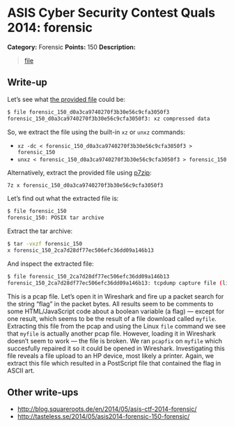 # ASIS Cyber Security Contest Quals 2014: forensic

**Category:** Forensic
**Points:** 150
**Description:**

> [file](forensic_150_d0a3ca9740270f3b30e56c9cfa3050f3)

## Write-up

Let’s see what [the provided file](forensic_150_d0a3ca9740270f3b30e56c9cfa3050f3) could be:

```bash
$ file forensic_150_d0a3ca9740270f3b30e56c9cfa3050f3
forensic_150_d0a3ca9740270f3b30e56c9cfa3050f3: xz compressed data
```

So, we extract the file using the built-in `xz` or `unxz` commands:

* `xz -dc < forensic_150_d0a3ca9740270f3b30e56c9cfa3050f3 > forensic_150`
* `unxz < forensic_150_d0a3ca9740270f3b30e56c9cfa3050f3 > forensic_150`

Alternatively, extract the provided file using [p7zip](http://p7zip.sourceforge.net/):

```bash
7z x forensic_150_d0a3ca9740270f3b30e56c9cfa3050f3
```

Let’s find out what the extracted file is:

```bash
$ file forensic_150
forensic_150: POSIX tar archive
```

Extract the tar archive:

```bash
$ tar -vxzf forensic_150
x forensic_150_2ca7d28df77ec506efc36dd09a146b13
```

And inspect the extracted file:

```bash
$ file forensic_150_2ca7d28df77ec506efc36dd09a146b13
forensic_150_2ca7d28df77ec506efc36dd09a146b13: tcpdump capture file (little-endian) - version 2.4 (Ethernet, capture length 65535)
```

This is a pcap file. Let’s open it in Wireshark and fire up a packet search for the string “flag” in the packet bytes. All results seem to be comments to some HTML/JavaScript code about a boolean variable (a flag) — except for one result, which seems to be the result of a file download called `myfile`. Extracting this file from the pcap and using the Linux `file` command we see that `myfile` is actually another pcap file. However, loading it in Wireshark doesn’t seem to work — the file is broken. We ran `pcapfix` on `myfile` which succesfully repaired it so it could be opened in Wireshark. Investigating this file reveals a file upload to an HP device, most likely a printer. Again, we extract this file which resulted in a PostScript file that contained the flag in ASCII art.

## Other write-ups

* http://blog.squareroots.de/en/2014/05/asis-ctf-2014-forensic/
* http://tasteless.se/2014/05/asis2014-forensic-150-forensic/

